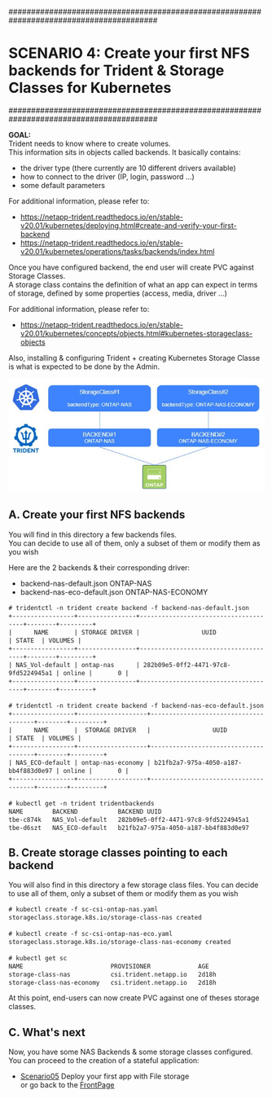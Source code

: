 #########################################################################################
# SCENARIO 4: Create your first NFS backends for Trident & Storage Classes for Kubernetes
#########################################################################################

**GOAL:**  
Trident needs to know where to create volumes.  
This information sits in objects called backends. It basically contains:  
- the driver type (there currently are 10 different drivers available)
- how to connect to the driver (IP, login, password ...)
- some default parameters

For additional information, please refer to:
- https://netapp-trident.readthedocs.io/en/stable-v20.01/kubernetes/deploying.html#create-and-verify-your-first-backend 
- https://netapp-trident.readthedocs.io/en/stable-v20.01/kubernetes/operations/tasks/backends/index.html 

Once you have configured backend, the end user will create PVC against Storage Classes.  
A storage class contains the definition of what an app can expect in terms of storage, defined by some properties (access, media, driver ...)

For additional information, please refer to:
- https://netapp-trident.readthedocs.io/en/stable-v20.01/kubernetes/concepts/objects.html#kubernetes-storageclass-objects

Also, installing & configuring Trident + creating Kubernetes Storage Classe is what is expected to be done by the Admin.

![Scenario4](Images/scenario4.jpg "Scenario4")

## A. Create your first NFS backends

You will find in this directory a few backends files.  
You can decide to use all of them, only a subset of them or modify them as you wish

Here are the 2 backends & their corresponding driver:
- backend-nas-default.json        ONTAP-NAS
- backend-nas-eco-default.json    ONTAP-NAS-ECONOMY

```
# tridentctl -n trident create backend -f backend-nas-default.json
+-----------------+----------------+--------------------------------------+--------+---------+
|      NAME       | STORAGE DRIVER |                 UUID                 | STATE  | VOLUMES |
+-----------------+----------------+--------------------------------------+--------+---------+
| NAS_Vol-default | ontap-nas      | 282b09e5-0ff2-4471-97c8-9fd5224945a1 | online |       0 |
+-----------------+----------------+--------------------------------------+--------+---------+

# tridentctl -n trident create backend -f backend-nas-eco-default.json
+-----------------+-------------------+--------------------------------------+--------+---------+
|      NAME       |  STORAGE DRIVER   |                 UUID                 | STATE  | VOLUMES |
+-----------------+-------------------+--------------------------------------+--------+---------+
| NAS_ECO-default | ontap-nas-economy | b21fb2a7-975a-4050-a187-bb4f883d0e97 | online |       0 |
+-----------------+-------------------+--------------------------------------+--------+---------+

# kubectl get -n trident tridentbackends
NAME        BACKEND           BACKEND UUID
tbe-c874k   NAS_Vol-default   282b09e5-0ff2-4471-97c8-9fd5224945a1
tbe-d6szt   NAS_ECO-default   b21fb2a7-975a-4050-a187-bb4f883d0e97

```

## B. Create storage classes pointing to each backend

You will also find in this directory a few storage class files.
You can decide to use all of them, only a subset of them or modify them as you wish

```
# kubectl create -f sc-csi-ontap-nas.yaml
storageclass.storage.k8s.io/storage-class-nas created

# kubectl create -f sc-csi-ontap-nas-eco.yaml
storageclass.storage.k8s.io/storage-class-nas-economy created

# kubectl get sc
NAME                        PROVISIONER             AGE
storage-class-nas           csi.trident.netapp.io   2d18h
storage-class-nas-economy   csi.trident.netapp.io   2d18h
```

At this point, end-users can now create PVC against one of theses storage classes.  


## C. What's next

Now, you have some NAS Backends & some storage classes configured. You can proceed to the creation of a stateful application:  
- [Scenario05](../Scenario05) Deploy your first app with File storage  
or go back to the [FrontPage](../../)